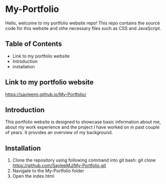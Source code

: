 # My-Portfolio
Hello, welcome to my portfolio website repo! This repo contains the source code for this website and othe necessary files such as CSS and JavaScript.

## Table of Contents
- Link to my portfolio website
- Introduction 
- installation

## Link to my portfolio website
https://sayleemj.github.io/My-Portfolio/


## Introduction
This portfolio website is designed to showcase basic information about me, about my work experience and the project I have worked on in past couple of years. It provides an overview of my background. 

## Installation

1. Clone the repository using following command into git bash: git clone https://github.com/SayleeMJ/My-Portfolio.git
2. Navigate to the My-Portfolio folder 
3. Open the index.html
